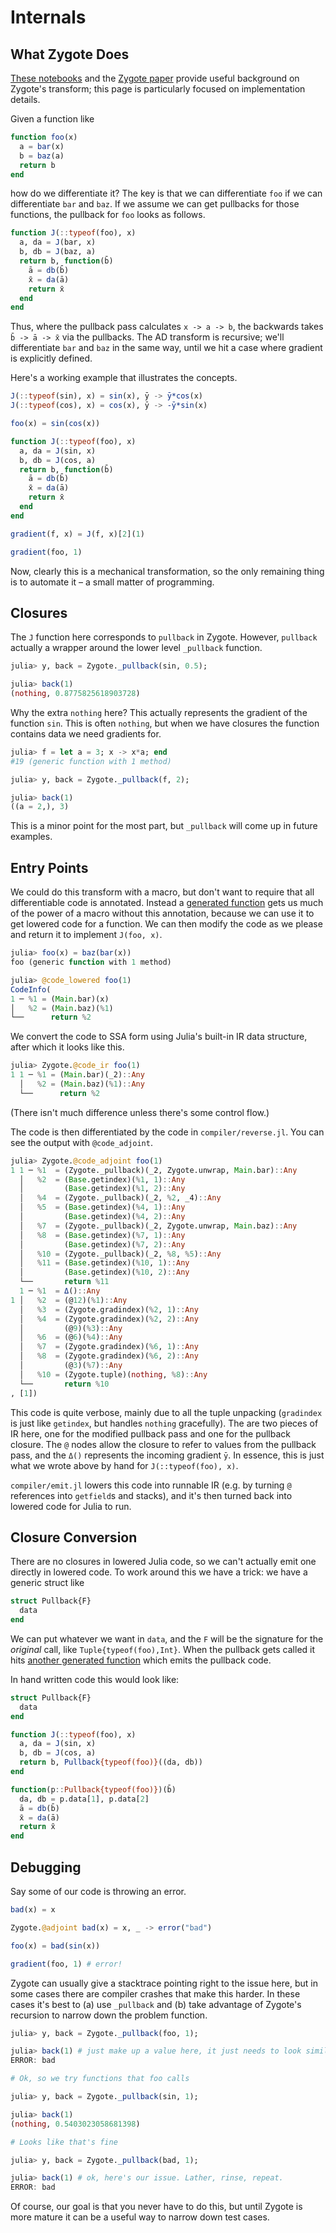 # Internals

## What Zygote Does

[These notebooks](https://github.com/MikeInnes/diff-zoo) and the [Zygote paper](https://arxiv.org/abs/1810.07951) provide useful background on Zygote's transform; this page is particularly focused on implementation details.

Given a function like

```julia
function foo(x)
  a = bar(x)
  b = baz(a)
  return b
end
```

how do we differentiate it? The key is that we can differentiate `foo` if we can differentiate `bar` and `baz`. If we assume we can get pullbacks for those functions, the pullback for `foo` looks as follows.

```julia
function J(::typeof(foo), x)
  a, da = J(bar, x)
  b, db = J(baz, a)
  return b, function(b̄)
    ā = db(b̄)
    x̄ = da(ā)
    return x̄
  end
end
```

Thus, where the pullback pass calculates `x -> a -> b`, the backwards takes `b̄ -> ā -> x̄` via the pullbacks. The AD transform is recursive; we'll differentiate `bar` and `baz` in the same way, until we hit a case where gradient is explicitly defined.

Here's a working example that illustrates the concepts.

```julia
J(::typeof(sin), x) = sin(x), ȳ -> ȳ*cos(x)
J(::typeof(cos), x) = cos(x), ȳ -> -ȳ*sin(x)

foo(x) = sin(cos(x))

function J(::typeof(foo), x)
  a, da = J(sin, x)
  b, db = J(cos, a)
  return b, function(b̄)
    ā = db(b̄)
    x̄ = da(ā)
    return x̄
  end
end

gradient(f, x) = J(f, x)[2](1)

gradient(foo, 1)
```

Now, clearly this is a mechanical transformation, so the only remaining thing is to automate it – a small matter of programming.

## Closures

The `J` function here corresponds to `pullback` in Zygote. However, `pullback` actually a wrapper around the lower level `_pullback` function.

```julia
julia> y, back = Zygote._pullback(sin, 0.5);

julia> back(1)
(nothing, 0.8775825618903728)
```

Why the extra `nothing` here? This actually represents the gradient of the function `sin`. This is often `nothing`, but when we have closures the function contains data we need gradients for.

```julia
julia> f = let a = 3; x -> x*a; end
#19 (generic function with 1 method)

julia> y, back = Zygote._pullback(f, 2);

julia> back(1)
((a = 2,), 3)
```

This is a minor point for the most part, but `_pullback` will come up in future examples.

## Entry Points

We could do this transform with a macro, but don't want to require that all differentiable code is annotated. Instead a [generated function](https://github.com/FluxML/Zygote.jl/blob/daf1032488a2cd1fc739bc95a9fc05f93f90f2b6/src/compiler/interface2.jl#L3) gets us much of the power of a macro without this annotation, because we can use it to get lowered code for a function. We can then modify the code as we please and return it to implement `J(foo, x)`.

```julia
julia> foo(x) = baz(bar(x))
foo (generic function with 1 method)

julia> @code_lowered foo(1)
CodeInfo(
1 ─ %1 = (Main.bar)(x)
│   %2 = (Main.baz)(%1)
└──      return %2
```

We convert the code to SSA form using Julia's built-in IR data structure, after which it looks like this.

```julia
julia> Zygote.@code_ir foo(1)
1 1 ─ %1 = (Main.bar)(_2)::Any
  │   %2 = (Main.baz)(%1)::Any
  └──      return %2    
```

(There isn't much difference unless there's some control flow.)

The code is then differentiated by the code in `compiler/reverse.jl`. You can see the output with `@code_adjoint`.

```julia
julia> Zygote.@code_adjoint foo(1)
1 1 ─ %1  = (Zygote._pullback)(_2, Zygote.unwrap, Main.bar)::Any
  │   %2  = (Base.getindex)(%1, 1)::Any
  │         (Base.getindex)(%1, 2)::Any
  │   %4  = (Zygote._pullback)(_2, %2, _4)::Any
  │   %5  = (Base.getindex)(%4, 1)::Any
  │         (Base.getindex)(%4, 2)::Any
  │   %7  = (Zygote._pullback)(_2, Zygote.unwrap, Main.baz)::Any
  │   %8  = (Base.getindex)(%7, 1)::Any
  │         (Base.getindex)(%7, 2)::Any
  │   %10 = (Zygote._pullback)(_2, %8, %5)::Any
  │   %11 = (Base.getindex)(%10, 1)::Any
  │         (Base.getindex)(%10, 2)::Any
  └──       return %11
  1 ─ %1  = Δ()::Any
1 │   %2  = (@12)(%1)::Any
  │   %3  = (Zygote.gradindex)(%2, 1)::Any
  │   %4  = (Zygote.gradindex)(%2, 2)::Any
  │         (@9)(%3)::Any
  │   %6  = (@6)(%4)::Any
  │   %7  = (Zygote.gradindex)(%6, 1)::Any
  │   %8  = (Zygote.gradindex)(%6, 2)::Any
  │         (@3)(%7)::Any
  │   %10 = (Zygote.tuple)(nothing, %8)::Any
  └──       return %10
, [1])
```

This code is quite verbose, mainly due to all the tuple unpacking (`gradindex` is just like `getindex`, but handles `nothing` gracefully). The are two pieces of IR here, one for the modified pullback pass and one for the pullback closure. The `@` nodes allow the closure to refer to values from the pullback pass, and the `Δ()` represents the incoming gradient `ȳ`. In essence, this is just what we wrote above by hand for `J(::typeof(foo), x)`.

`compiler/emit.jl` lowers this code into runnable IR (e.g. by turning `@` references into `getfield`s and stacks), and it's then turned back into lowered code for Julia to run.

## Closure Conversion

There are no closures in lowered Julia code, so we can't actually emit one directly in lowered code. To work around this we have a trick: we have a generic struct like

```julia
struct Pullback{F}
  data
end
```

We can put whatever we want in `data`, and the `F` will be the signature for the *original* call, like `Tuple{typeof(foo),Int}`. When the pullback gets called it hits [another generated function](https://github.com/FluxML/Zygote.jl/blob/daf1032488a2cd1fc739bc95a9fc05f93f90f2b6/src/compiler/interface2.jl#L15) which emits the pullback code.

In hand written code this would look like:

```julia
struct Pullback{F}
  data
end

function J(::typeof(foo), x)
  a, da = J(sin, x)
  b, db = J(cos, a)
  return b, Pullback{typeof(foo)}((da, db))
end

function(p::Pullback{typeof(foo)})(b̄)
  da, db = p.data[1], p.data[2]
  ā = db(b̄)
  x̄ = da(ā)
  return x̄
end
```

## Debugging

Say some of our code is throwing an error.

```julia
bad(x) = x

Zygote.@adjoint bad(x) = x, _ -> error("bad")

foo(x) = bad(sin(x))

gradient(foo, 1) # error!
```

Zygote can usually give a stacktrace pointing right to the issue here, but in some cases there are compiler crashes that make this harder. In these cases it's best to (a) use `_pullback` and (b) take advantage of Zygote's recursion to narrow down the problem function.

```julia
julia> y, back = Zygote._pullback(foo, 1);

julia> back(1) # just make up a value here, it just needs to look similar to `y`
ERROR: bad

# Ok, so we try functions that foo calls

julia> y, back = Zygote._pullback(sin, 1);

julia> back(1)
(nothing, 0.5403023058681398)

# Looks like that's fine

julia> y, back = Zygote._pullback(bad, 1);

julia> back(1) # ok, here's our issue. Lather, rinse, repeat.
ERROR: bad
```

Of course, our goal is that you never have to do this, but until Zygote is more mature it can be a useful way to narrow down test cases.
